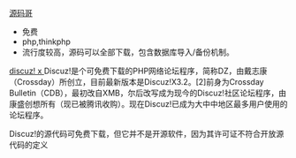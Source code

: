 
[源码哥](http://www.ymg.cc)
* 免费
* php,thinkphp
* 流行度较高，源码可以全部下载，包含数据库导入/备份机制。

[discuz! x ](http://www.comsenz.com/index.php)
Discuz!是个可免费下载的PHP网络论坛程序，简称DZ，由戴志康（Crossday）所创立，目前最新版本是Discuz!X3.2。[2]前身为Crossday Bulletin（CDB），最初改自XMB，尔后改写成为现今的Discuz!社区论坛程序，由康盛创想所有（现已被腾讯收购）。现在Discuz!已成为大中中地区最多用户使用的论坛程序。

Discuz!的源代码可免费下载，但它并不是开源软件，因为其许可证不符合开放源代码的定义

